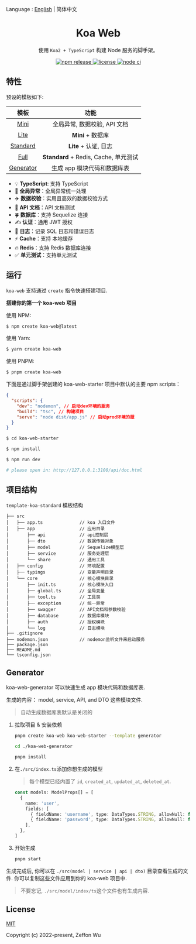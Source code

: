 Language : [English](./README.md) | 简体中文

<h1 align="center">Koa Web</h1>

<div align="center">

使用 `Koa2 + TypeScript` 构建 Node 服务的脚手架。

<a href="https://www.npmjs.com/package/create-koa-web">
  <img alt="npm release" src="https://img.shields.io/npm/v/create-koa-web.svg">
</a>
<a href="https://github.com/zeffon/koa-web/blob/main/LICENSE">
<img alt="license" src="https://img.shields.io/github/license/zeffon/koa-web?style=flat-square">
</a>
<a href="https://github.com/zeffon/koa-web/actions/workflows/ci.yml">
<img alt="node ci" src="https://github.com/zeffon/koa-web/actions/workflows/ci.yml/badge.svg?style=flat-square">
</a>
</div>

## 特性

预设的模板如下:

|                            模板                            |                 功能                  |
| :--------------------------------------------------------: | :-----------------------------------: |
|      [Mini](https://stackblitz.com/edit/koa-web-mini)      |     全局异常, 数据校验, API 文档      |
|      [Lite](https://stackblitz.com/edit/koa-web-lite)      |           **Mini** + 数据库           |
|  [Standard](https://stackblitz.com/edit/koa-web-standard)  |         **Lite** + 认证, 日志         |
|      [Full](https://stackblitz.com/edit/koa-web-full)      | **Standard** + Redis, Cache, 单元测试 |
| [Generator](https://stackblitz.com/edit/koa-web-generator) |      生成 app 模块代码和数据库表      |

- :bulb: **TypeScript**: 支持 TypeScript
- :rocket: **全局异常**：全局异常统一处理
- :airplane: **数据校验**：实用且高效的数据校验方式
- :memo: **API 文档**：API 文档测试
- :four_leaf_clover: **数据库**：支持 Sequelize 连接
- :writing_hand: **认证**：通用 JWT 授权
- :book: **日志**：记录 SQL 日志和错误日志
- :zap: **Cache**：支持 本地缓存
- :fire: **Redis**：支持 Redis 数据库连接
- :white_check_mark: **单元测试**：支持单元测试

## 运行

`koa-web` 支持通过 `create` 指令快速搭建项目.

**搭建你的第一个 koa-web 项目**

使用 NPM:

```bash
$ npm create koa-web@latest
```

使用 Yarn:

```bash
$ yarn create koa-web
```

使用 PNPM:

```bash
$ pnpm create koa-web
```

下面是通过脚手架创建的 koa-web-starter 项目中默认的主要 npm scripts：

```json
{
  "scripts": {
    "dev": "nodemon", // 启动dev环境的服务
    "build": "tsc", // 构建项目
    "serve": "node dist/app.js" // 启动prod环境的服
  }
}
```

```bash
$ cd koa-web-starter

$ npm install

$ npm run dev

# please open in: http://127.0.0.1:3100/api/doc.html
```

## 项目结构

`template-koa-standard` 模板结构

```
├── src
│   ├── app.ts              // koa 入口文件
│   ├── app                 // 应用目录
│       ├── api             // api控制层
│       ├── dto             // 数据传输对象
│       ├── model           // Sequelize模型层
│       ├── service         // 服务处理层
│       └── share           // 通用工具
│   ├── config              // 环境配置
│   ├── typings             // 变量声明目录
│   └── core                // 核心模块目录
│       ├── init.ts         // 核心模块入口
│       ├── global.ts       // 全局变量
│       ├── tool.ts         // 工具类
│       ├── exception       // 统一异常
│       ├── swagger         // API文档和参数校验
│       ├── database        // 数据库模块
│       ├── auth            // 授权模块
│       └── log             // 日志模块
├── .gitignore
├── nodemon.json            // nodemon监听文件来启动服务
├── package.json
├── README.md
└── tsconfig.json
```

## Generator

koa-web-generator 可以快速生成 app 模块代码和数据库表.

生成的内容： model, service, API, and DTO 这些模块文件.

> 自动生成数据库表默认是关闭的

1. 拉取项目 & 安装依赖

   ```bash
   pnpm create koa-web koa-web-starter --template generator

   cd ./koa-web-generator

   pnpm install
   ```

2. 在`./src/index.ts`添加你想生成的模型

   > 每个模型已经内置了 `id`, `created_at`, `updated_at`, `deleted_at`.

   ```ts
   const models: ModelProps[] = [
     {
       name: 'user',
       fields: [
         { fieldName: 'username', type: DataTypes.STRING, allowNull: false },
         { fieldName: 'password', type: DataTypes.STRING, allowNull: false },
       ],
     },
   ]
   ```

3. 开始生成

   ```bash
   pnpm start
   ```

生成完成后, 你可以在 `./src(model | service | api | dto)` 目录查看生成的文件.
你可以复制这些文件应用到你的 koa-web 项目中.

> 不要忘记, `./src/model/index/ts`这个文件也有生成内容.

## License

[MIT](https://opensource.org/licenses/MIT)

Copyright (c) 2022-present, Zeffon Wu
